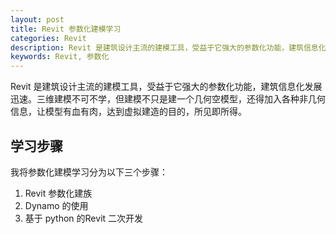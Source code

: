 ```yaml
---
layout: post
title: Revit 参数化建模学习
categories: Revit
description: Revit 是建筑设计主流的建模工具，受益于它强大的参数化功能，建筑信息化发展迅速。
keywords: Revit, 参数化
---
```


Revit 是建筑设计主流的建模工具，受益于它强大的参数化功能，建筑信息化发展迅速。三维建模不可不学，但建模不只是建一个几何空模型，还得加入各种非几何信息，让模型有血有肉，达到虚拟建造的目的，所见即所得。

## 学习步骤  
我将参数化建模学习分为以下三个步骤：

1. Revit 参数化建族
2. Dynamo 的使用
3. 基于 python 的Revit 二次开发
